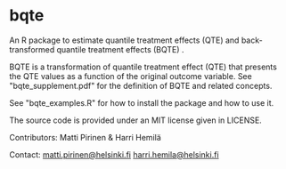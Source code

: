 # bqte

An R package to estimate quantile treatment effects (QTE)
and back-transformed quantile treatment effects (BQTE) .

BQTE is a transformation of quantile treatment effect (QTE) that presents the QTE values as a function of the original outcome variable. See "bqte_supplement.pdf" for the definition of BQTE and related concepts.

See "bqte_examples.R" for how to install the package and how to use it.

The source code is provided under an MIT license given in LICENSE.

Contributors: Matti Pirinen & Harri Hemilä

Contact: 
matti.pirinen@helsinki.fi
harri.hemila@helsinki.fi
